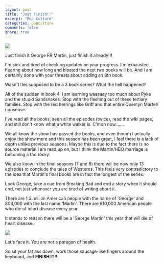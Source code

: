 ```yaml
---
layout: post
title: "Just Finish!!"
excerpt: "Pop Culture"
categories: popculture
comments: false
share: true
---
```


![](http://www.toughchurchplanting.com/wp-content/uploads/2014/02/finish.jpg)


Just finish it George RR Martin, just finish it already!!!



I'm sick and tired of checking updates on your progress. I'm exhausted hearing about how long and bloated the next two books will be. And I am certainly done with your threats about adding an 8th book.

Wasn't this supposed to be a 3 book series? What the hell happened?

All of the sudden in book 4, I am learning waaaaay too much about Pyke and the stupid Sandsnakes. Stop with the fleshing out of these tertiary families. Stop with the red herrings like Griff and that entire Quentyn Martell nonsense. 

I've read all the books, seen all the episodes (twice), read the wiki pages, and still don't know what a white walker is. C'mon now.......


We all know the show has passed the books, and even though I actually enjoy the show more and this season has been great, I feel there is a lack of depth unlike previous seasons. Maybe this is due to the fact there is no source material I am read up on, but I think the Martin/HBO marriage is becoming a tad rocky.

We also know in the final seasons (7 and 8) there will be now only 13 episodes to conclude the tales of Westeros. This feels very contradictory to the idea that Martin's final books are in fact the longest of the series.

Look George, take a cue from Breaking Bad and end a story when it should end, not just whenever you are tired of writing about it. 

There are 1.5 million American people with the name of 'George' and 804,000 with the last name 'Martin'. There are 610,000 American people who die of heart disease every year. 

It stands to reason there will be a 'George Martin' this year that will die of heart disease.

![](http://winteriscoming.net/wp-content/uploads/2015/05/George-RR-Martin.jpg)

Let's face it. You are not a paragon of health. 

So sit your fat ass down, work those sausage-like fingers around the keyboard, and **FINISH IT!!**